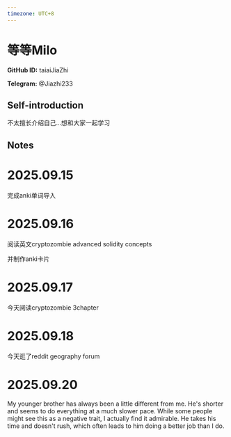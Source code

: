 ```yaml
---
timezone: UTC+8
---
```


# 等等Milo

**GitHub ID:** taiaiJiaZhi

**Telegram:** @Jiazhi233

## Self-introduction

不太擅长介绍自己...想和大家一起学习

## Notes
<!-- Content_START -->
# 2025.09.15
<!-- DAILY_CHECKIN_2025-09-15_START -->
完成anki单词导入
<!-- DAILY_CHECKIN_2025-09-15_END -->


# 2025.09.16
<!-- DAILY_CHECKIN_2025-09-16_START -->
阅读英文cryptozombie advanced solidity concepts

并制作anki卡片
<!-- DAILY_CHECKIN_2025-09-16_END -->


# 2025.09.17
<!-- DAILY_CHECKIN_2025-09-17_START -->
今天阅读cryptozombie 3chapter
<!-- DAILY_CHECKIN_2025-09-17_END -->


# 2025.09.18
<!-- DAILY_CHECKIN_2025-09-18_START -->
今天逛了reddit geography forum
<!-- DAILY_CHECKIN_2025-09-18_END -->


# 2025.09.20
<!-- DAILY_CHECKIN_2025-09-20_START -->
My younger brother has always been a little different from me. He's shorter and seems to do everything at a much slower pace. While some people might see this as a negative trait, I actually find it admirable. He takes his time and doesn't rush, which often leads to him doing a better job than I do.
<!-- DAILY_CHECKIN_2025-09-20_END -->
<!-- Content_END -->
